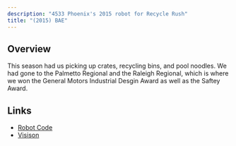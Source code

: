 ```yaml
---
description: "4533 Phoenix's 2015 robot for Recycle Rush"
title: "(2015) BAE"
---
```


## Overview

This season had us picking up crates, recycling bins, and pool noodles. We had
gone to the Palmetto Regional and the Raleigh Regional, which is where we won
the General Motors Industrial Desgin Award as well as the Saftey Award.

## Links

- [Robot Code](//github.com/4533-phoenix/recycle-rush-robot)
- [Visison](//github.com/4533-phoenix/recycle-rush-robot-vision)
